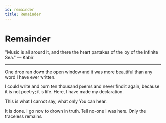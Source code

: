 ```yaml
---
id: remainder
title: Remainder
---
```


# Remainder

"Music is all around it, and there the heart partakes of the joy of the Infinite Sea." — Kabîr

---

One drop ran down the open window
and it was more beautiful than any word
I have ever written.

I could write and burn 
ten thousand poems and never 
find it again,
because it is not poetry; 
it is life.
Here, I have made my declaration.

This is what I cannot say,
what only You can hear.

It is done. I go now to drown in truth. 
Tell no-one I was here. 
Only the traceless remains. 